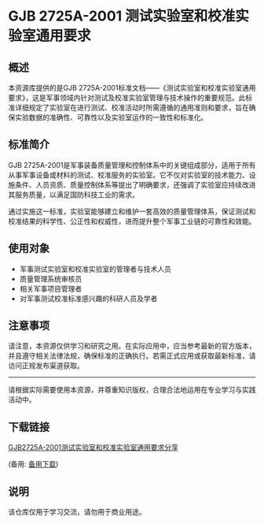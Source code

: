 # GJB 2725A-2001 测试实验室和校准实验室通用要求

## 概述

本资源库提供的是GJB 2725A-2001标准文档——《测试实验室和校准实验室通用要求》，这是军事领域内针对测试及校准实验室管理与技术操作的重要规范。此标准详细规定了实验室在进行测试、校准活动时所需遵循的通用准则和要求，旨在确保实验数据的准确性、可靠性以及实验室运作的一致性和标准化。

## 标准简介

GJB 2725A-2001是军事装备质量管理和控制体系中的关键组成部分，适用于所有从事军事设备或材料的测试、校准服务的实验室。它不仅对实验室的技术能力、设施条件、人员资质、质量控制体系等提出了明确要求，还强调了实验室应持续改进其服务质量，以满足国防科技工业的需求。

通过实施这一标准，实验室能够建立和维护一套高效的质量管理体系，保证测试和校准结果的科学性、公正性和权威性，进而提升整个军事工业链的可靠性和效能。

## 使用对象

- 军事测试实验室和校准实验室的管理者与技术人员
- 质量管理系统审核员
- 相关军事项目管理者
- 对军事测试校准标准感兴趣的科研人员及学者

## 注意事项

请注意，本资源仅供学习和研究之用。在实际应用中，应当参考最新的官方版本，并且遵守相关法律法规，确保标准的正确执行。若需正式应用或获取最新标准，请访问正规发布渠道获取。

---

请根据实际需要使用本资源，并尊重知识版权，合理合法地运用在专业学习与实践活动中。

## 下载链接
[GJB2725A-2001测试实验室和校准实验室通用要求分享](https://pan.quark.cn/s/5a63805f3fea) 

(备用: [备用下载](https://pan.baidu.com/s/1x2EfKYs83IAvpoUF2_0IEQ?pwd=1234))

## 说明

该仓库仅用于学习交流，请勿用于商业用途。
